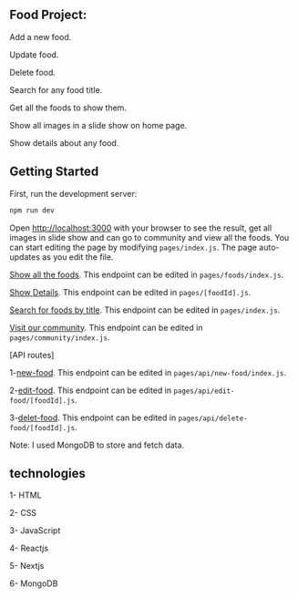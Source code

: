## Food Project: 
Add a new food.

Update food.

Delete food.

Search for any food title.

Get all the foods to show them.

Show all images in a slide show on home page.

Show details about any food.

## Getting Started

First, run the development server:

```bash
npm run dev
```

Open [http://localhost:3000](http://localhost:3000) with your browser to see the result, get all images in slide show and can go to community and view all the foods.
You can start editing the page by modifying `pages/index.js`. The page auto-updates as you edit the file.

[Show all the foods](http://localhost:3000/foods). This endpoint can be edited in `pages/foods/index.js`. 

[Show Details](http://localhost:3000/[id]). This endpoint can be edited in `pages/[foodId].js`. 

[Search for foods by title](http://localhost:3000/?search=?). This endpoint can be edited in `pages/index.js`. 

[Visit our community](http://localhost:3000/community). This endpoint can be edited in `pages/community/index.js`.

[API routes] 

1-[new-food](http://localhost:3000/new-food). This endpoint can be edited in `pages/api/new-food/index.js`.

2-[edit-food](http://localhost:3000/edit-food/[id]). This endpoint can be edited in `pages/api/edit-food/[foodId].js`.

3-[delet-food](http://localhost:3000/delete-food/[id]). This endpoint can be edited in `pages/api/delete-food/[foodId].js`.


Note: I used MongoDB to store and fetch data.


## technologies 
1- HTML

2- CSS

3- JavaScript

4- Reactjs

5- Nextjs

6- MongoDB

